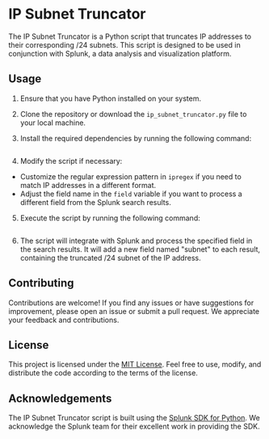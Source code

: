 # IP Subnet Truncator

The IP Subnet Truncator is a Python script that truncates IP addresses to their corresponding /24 subnets. This script is designed to be used in conjunction with Splunk, a data analysis and visualization platform.

## Usage

1. Ensure that you have Python installed on your system.

2. Clone the repository or download the `ip_subnet_truncator.py` file to your local machine.

3. Install the required dependencies by running the following command:

    ```pip install splunk-sdk
    ```
	
4. Modify the script if necessary:
- Customize the regular expression pattern in `ipregex` if you need to match IP addresses in a different format.
- Adjust the field name in the `field` variable if you want to process a different field from the Splunk search results.

5. Execute the script by running the following command:
	
	```python ip_subnet_truncator.py	
    ```

6. The script will integrate with Splunk and process the specified field in the search results. It will add a new field named "subnet" to each result, containing the truncated /24 subnet of the IP address.

## Contributing

Contributions are welcome! If you find any issues or have suggestions for improvement, please open an issue or submit a pull request. We appreciate your feedback and contributions.

## License

This project is licensed under the [MIT License](LICENSE). Feel free to use, modify, and distribute the code according to the terms of the license.

## Acknowledgements

The IP Subnet Truncator script is built using the [Splunk SDK for Python](https://github.com/splunk/splunk-sdk-python). We acknowledge the Splunk team for their excellent work in providing the SDK.
